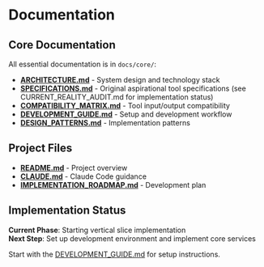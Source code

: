 # Documentation

## Core Documentation

All essential documentation is in `docs/core/`:

- **[ARCHITECTURE.md](core/ARCHITECTURE.md)** - System design and technology stack
- **[SPECIFICATIONS.md](core/SPECIFICATIONS.md)** - Original aspirational tool specifications (see CURRENT_REALITY_AUDIT.md for implementation status)  
- **[COMPATIBILITY_MATRIX.md](core/COMPATIBILITY_MATRIX.md)** - Tool input/output compatibility
- **[DEVELOPMENT_GUIDE.md](core/DEVELOPMENT_GUIDE.md)** - Setup and development workflow
- **[DESIGN_PATTERNS.md](core/DESIGN_PATTERNS.md)** - Implementation patterns

## Project Files

- **[README.md](../README.md)** - Project overview
- **[CLAUDE.md](../CLAUDE.md)** - Claude Code guidance  
- **[IMPLEMENTATION_ROADMAP.md](../IMPLEMENTATION_ROADMAP.md)** - Development plan

## Implementation Status

**Current Phase**: Starting vertical slice implementation  
**Next Step**: Set up development environment and implement core services

Start with the [DEVELOPMENT_GUIDE.md](core/DEVELOPMENT_GUIDE.md) for setup instructions.